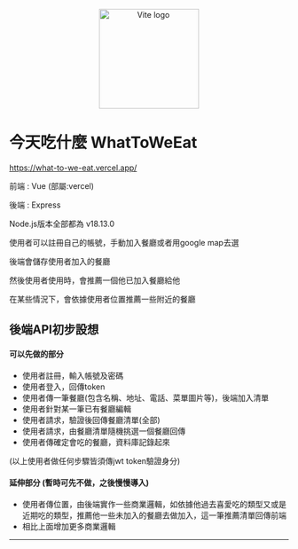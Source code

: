 <p align="center">
    <img width="180" src="https://user-images.githubusercontent.com/56196696/177119912-aa336353-9d74-4750-a0d9-a7133e288eb5.png" alt="Vite logo">
</p>

# 今天吃什麼 WhatToWeEat

https://what-to-we-eat.vercel.app/


前端 : Vue (部屬:vercel)

後端 : Express

Node.js版本全部都為 v18.13.0

使用者可以註冊自己的帳號，手動加入餐廳或者用google map去選

後端會儲存使用者加入的餐廳

然後使用者使用時，會推薦一個他已加入餐廳給他

在某些情況下，會依據使用者位置推薦一些附近的餐廳


## 後端API初步設想 

#### 可以先做的部分
* 使用者註冊，輸入帳號及密碼
* 使用者登入，回傳token
* 使用者傳一筆餐廳(包含名稱、地址、電話、菜單圖片等)，後端加入清單 
* 使用者針對某一筆已有餐廳編輯
* 使用者請求，驗證後回傳餐廳清單(全部)
* 使用者請求，由餐廳清單隨機挑選一個餐廳回傳
* 使用者傳確定會吃的餐廳，資料庫記錄起來

(以上使用者做任何步驟皆須傳jwt token驗證身分)

#### 延伸部分 (暫時可先不做，之後慢慢導入)

* 使用者傳位置，由後端實作一些商業邏輯，如依據他過去喜愛吃的類型又或是近期吃的類型，推薦他一些未加入的餐廳去做加入，這一筆推薦清單回傳前端
* 相比上面增加更多商業邏輯 

---
